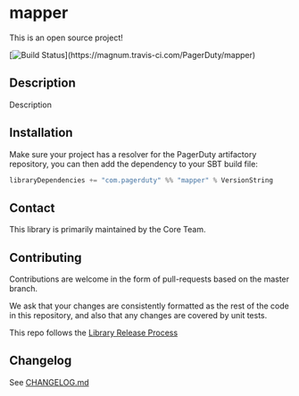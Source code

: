 # mapper

This is an open source project!

[![Build Status](https://magnum.travis-ci.com/PagerDuty/???)](https://magnum.travis-ci.com/PagerDuty/mapper)

## Description

Description


## Installation

Make sure your project has a resolver for the PagerDuty artifactory repository, you can then add the dependency to your SBT build file:

```scala
libraryDependencies += "com.pagerduty" %% "mapper" % VersionString
```

## Contact

This library is primarily maintained by the Core Team.

## Contributing

Contributions are welcome in the form of pull-requests based on the master branch.

We ask that your changes are consistently formatted as the rest of the code in this repository, and also that any changes are covered by unit tests.

This repo follows the [Library Release Process](???)

## Changelog

See [CHANGELOG.md](./CHANGELOG.md)

